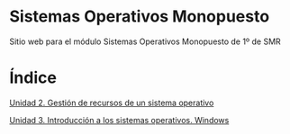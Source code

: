 # Sistemas Operativos Monopuesto

Sitio web para el módulo Sistemas Operativos Monopuesto de 1º de SMR

# Índice

[Unidad 2. Gestión de recursos de un sistema operativo](U2/u2.md)

[Unidad 3. Introducción a los sistemas operativos. Windows](U3/unidad3.md) 

